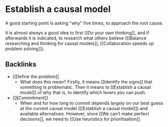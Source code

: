 # Establish a causal model
A good starting point is asking "why" five times, to approach the root cause.

It is almost always a good idea to first [[Do your own thinking]], and if afterwards it is indicated, to research what others believe ([[Balance researching and thinking for causal models]], [[Collaboration speeds up problem solving]]).



## Backlinks
* [[Define the problem]]
	* What does this mean? Firstly, it means [[Identify the signs]] that something is problematic. Then it means to [[Establish a causal model]] of why that is, to identify which levers you can push.
* [[§Commitment]]
	* When and for how long to commit depends largely on our best guess at the current causal model ([[Establish a causal model]]) and available alternatives. However, since [[We can’t make perfect decisions]], we need to [[Use heuristics for prioritisation]].

<!-- {BearID:4404EEDD-9E2F-4E99-871F-21B01EFE14FD-90074-00008A1C5C54F652} -->
